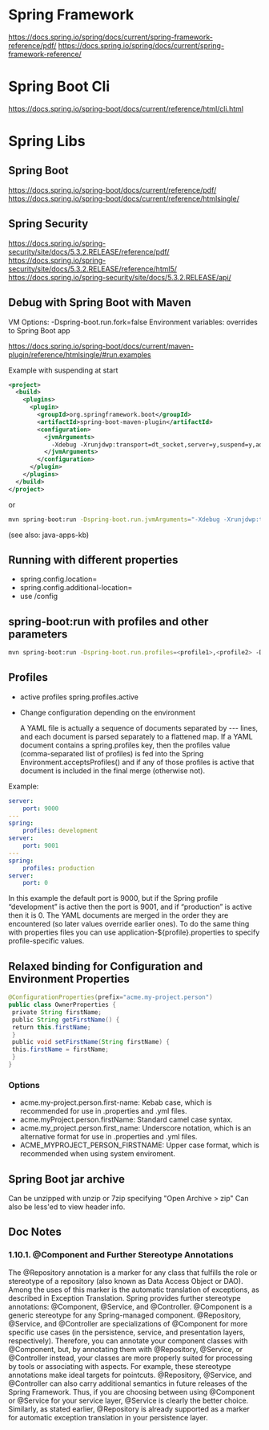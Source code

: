 # Spring Framework
https://docs.spring.io/spring/docs/current/spring-framework-reference/pdf/
https://docs.spring.io/spring/docs/current/spring-framework-reference/

# Spring Boot Cli
https://docs.spring.io/spring-boot/docs/current/reference/html/cli.html


# Spring Libs

## Spring Boot
https://docs.spring.io/spring-boot/docs/current/reference/pdf/
https://docs.spring.io/spring-boot/docs/current/reference/htmlsingle/


## Spring Security
https://docs.spring.io/spring-security/site/docs/5.3.2.RELEASE/reference/pdf/
https://docs.spring.io/spring-security/site/docs/5.3.2.RELEASE/reference/html5/
https://docs.spring.io/spring-security/site/docs/5.3.2.RELEASE/api/


## Debug with Spring Boot with Maven
VM Options: -Dspring-boot.run.fork=false
Environment variables: overrides to Spring Boot app

https://docs.spring.io/spring-boot/docs/current/maven-plugin/reference/htmlsingle/#run.examples

Example with suspending at start
```xml
<project>
  <build>
    <plugins>
      <plugin>
        <groupId>org.springframework.boot</groupId>
        <artifactId>spring-boot-maven-plugin</artifactId>
        <configuration>
          <jvmArguments>
            -Xdebug -Xrunjdwp:transport=dt_socket,server=y,suspend=y,address=5005
          </jvmArguments>
        </configuration>
      </plugin>
    </plugins>
  </build>
</project>
```
or
```bash
mvn spring-boot:run -Dspring-boot.run.jvmArguments="-Xdebug -Xrunjdwp:transport=dt_socket,server=y,suspend=y,address=5005"
```
(see also: java-apps-kb)


## Running with different properties
- spring.config.location=<csv-resources>
- spring.config.additional-location=<csv-additional-resources>
- use <app-working-directory>/config


## spring-boot:run with profiles and other parameters
```bash
mvn spring-boot:run -Dspring-boot.run.profiles=<profile1>,<profile2> -Dspring-boot.run.jvmArguments="-Dspring.config.additional-location=.settings/config/"
```

## Profiles
- active profiles
spring.profiles.active

- Change configuration depending on the environment

  A YAML file is actually a sequence of documents separated by --- lines, and each document is parsed separately to a flattened map.
  If a YAML document contains a spring.profiles key, then the profiles value (comma-separated list of profiles) is fed into the Spring Environment.acceptsProfiles() and if any of those profiles is active that document is included in the final merge (otherwise not).

Example:
```yaml
server:
    port: 9000
---
spring:
    profiles: development
server:
    port: 9001
---
spring:
    profiles: production
server:
    port: 0
```

In this example the default port is 9000, but if the Spring profile “development” is active then the port is 9001, and if “production” is active then it is 0.
The YAML documents are merged in the order they are encountered (so later values override earlier ones).
To do the same thing with properties files you can use application-${profile}.properties to specify profile-specific values.    

## Relaxed binding for Configuration and Environment Properties
```java
@ConfigurationProperties(prefix="acme.my-project.person")
public class OwnerProperties {
 private String firstName;
 public String getFirstName() {
 return this.firstName;
 }
 public void setFirstName(String firstName) {
 this.firstName = firstName;
 }
}
```

### Options
* acme.my-project.person.first-name: Kebab case, which is recommended for use in .properties and .yml files.
* acme.myProject.person.firstName: Standard camel case syntax.
* acme.my_project.person.first_name: Underscore notation, which is an alternative format for use in .properties and .yml files.
* ACME_MYPROJECT_PERSON_FIRSTNAME: Upper case format, which is recommended when using system enviroment.


## Spring Boot jar archive
Can be unzipped with unzip or 7zip specifying "Open Archive > zip"
Can also be less'ed to view header info.

## Doc Notes

### 1.10.1. @Component and Further Stereotype Annotations
The @Repository annotation is a marker for any class that fulfills the role or stereotype of a
repository (also known as Data Access Object or DAO). Among the uses of this marker is the
automatic translation of exceptions, as described in Exception Translation.
Spring provides further stereotype annotations: @Component, @Service, and @Controller. @Component is
a generic stereotype for any Spring-managed component. @Repository, @Service, and @Controller are
specializations of @Component for more specific use cases (in the persistence, service, and
presentation layers, respectively). Therefore, you can annotate your component classes with
@Component, but, by annotating them with @Repository, @Service, or @Controller instead, your classes
are more properly suited for processing by tools or associating with aspects. For example, these
stereotype annotations make ideal targets for pointcuts. @Repository, @Service, and @Controller can
also carry additional semantics in future releases of the Spring Framework. Thus, if you are
choosing between using @Component or @Service for your service layer, @Service is clearly the better
choice. Similarly, as stated earlier, @Repository is already supported as a marker for automatic
exception translation in your persistence layer.
